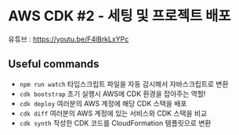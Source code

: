 # AWS CDK #2 - 세팅 및 프로젝트 배포
유튜브 : https://youtu.be/F4lBrkLxYPc
## Useful commands
 * `npm run watch`   타입스크립트 파일을 자동 감시해서 자바스크립트로 변환
 * `cdk bootstrap`   초기 실행시 AWS에 CDK 환경을 잡아주는 역할!
 * `cdk deploy`      여러분의 AWS 계정에 해당 CDK 스택을 배포
 * `cdk diff`        여러분의 AWS 계정에 있는 서비스와 CDK 스택을 비교
 * `cdk synth`       작성한 CDK 코드를 CloudFormation 템플릿으로 변환
